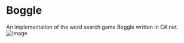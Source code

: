 # Boggle
An implementation of the word search game Boggle written in C#.net. 
![image](http://www.seportfoliorm.site40.net/Screenshot1.jpg)
